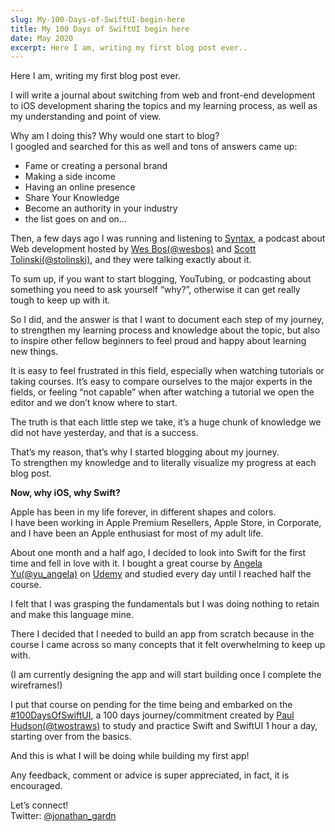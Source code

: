 ```yaml
---
slug: My-100-Days-of-SwiftUI-begin-here
title: My 100 Days of SwiftUI begin here
date: May 2020
excerpt: Here I am, writing my first blog post ever..
---
```

Here I am, writing my first blog post ever.

I will write a journal about switching from web and front-end development to iOS development sharing the topics and my learning process, as well as my understanding and point of view.

Why am I doing this? Why would one start to blog?\
I googled and searched for this as well and tons of answers came up:

* Fame or creating a personal brand
* Making a side income
* Having an online presence
* Share Your Knowledge
* Become an authority in your industry
* the list goes on and on…

Then, a few days ago I was running and listening to [Syntax](https://syntax.fm/), a podcast about Web development hosted by [Wes Bos(@wesbos)](https://twitter.com/wesbos) and [Scott Tolinski(@stolinski)](https://twitter.com/stolinski), and they were talking exactly about it.

To sum up, if you want to start blogging, YouTubing, or podcasting about something you need to ask yourself “why?”, otherwise it can get really tough to keep up with it.

So I did, and the answer is that I want to document each step of my journey, to strengthen my learning process and knowledge about the topic, but also to inspire other fellow beginners to feel proud and happy about learning new things.

It is easy to feel frustrated in this field, especially when watching tutorials or taking courses. It’s easy to compare ourselves to the major experts in the fields, or feeling “not capable” when after watching a tutorial we open the editor and we don’t know where to start.

The truth is that each little step we take, it’s a huge chunk of knowledge we did not have yesterday, and that is a success.

That’s my reason, that’s why I started blogging about my journey.\
To strengthen my knowledge and to literally visualize my progress at each blog post.

**Now, why iOS, why Swift?**

Apple has been in my life forever, in different shapes and colors.\
I have been working in Apple Premium Resellers, Apple Store, in Corporate, and I have been an Apple enthusiast for most of my adult life.

About one month and a half ago, I decided to look into Swift for the first time and fell in love with it. I bought a great course by [Angela Yu(@yu_angela)](https://twitter.com/yu_angela) on [Udemy](https://www.udemy.com/course/ios-13-app-development-bootcamp/) and studied every day until I reached half the course.

I felt that I was grasping the fundamentals but I was doing nothing to retain and make this language mine.

There I decided that I needed to build an app from scratch because in the course I came across so many concepts that it felt overwhelming to keep up with.

(I am currently designing the app and will start building once I complete the wireframes!)

I put that course on pending for the time being and embarked on the [\#100DaysOfSwiftUI](https://www.hackingwithswift.com/100/swiftui/), a 100 days journey/commitment created by [Paul Hudson(@twostraws)](https://twitter.com/twostraws) to study and practice Swift and SwiftUI 1 hour a day, starting over from the basics.

And this is what I will be doing while building my first app!

Any feedback, comment or advice is super appreciated, in fact, it is encouraged.

Let’s connect!\
Twitter: [@jonathan_gardn](https://twitter.com/jonathan_gardn)